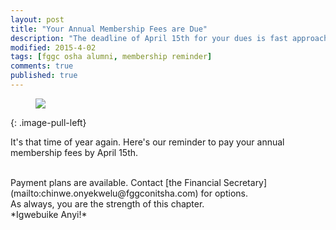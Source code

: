 ```yaml
---
layout: post
title: "Your Annual Membership Fees are Due"
description: "The deadline of April 15th for your dues is fast approaching. Please pay your membership fees."
modified: 2015-4-02
tags: [fggc osha alumni, membership reminder]
comments: true
published: true
---
```

<figure>
	<a href="{{ site.url }}/images/MembershipFee2.png"><img src="{{ site.url }}/images/MembershipFee2.png"></a>
</figure>
{: .image-pull-left}

It's that time of year again. Here's our reminder to pay your annual membership fees by April 15th. 

<br>
Payment plans are available. Contact [the Financial Secretary](mailto:chinwe.onyekwelu@fggconitsha.com) for options.

<br>
As always, you are the strength of this chapter.

<br>
*Igwebuike Anyi!*
